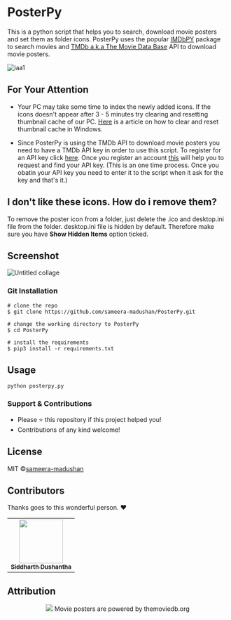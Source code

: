 # PosterPy

This is a python script that helps you to search, download movie posters and set them as folder icons. PosterPy uses the popular [IMDbPY](https://imdbpy.github.io/) package to search movies and [TMDb a.k.a The Movie Data Base](https://www.themoviedb.org/) API to download movie posters.

![iaa1](https://user-images.githubusercontent.com/55880211/80022395-a2b95700-84f9-11ea-8dca-d0f0eff217bd.gif)

## For Your Attention 

- Your PC may take some time to index the newly added icons. If the icons doesn't appear after 3 - 5 minutes try clearing and resetting thumbnail cache of our PC. [Here](https://www.sevenforums.com/tutorials/10797-thumbnail-cache-clear-reset.html) is a article on how to clear and reset thumbnail cache in Windows.

- Since PosterPy is using the TMDb API to download movie posters you need to have a TMDb API key in order to use this script. To register for an API key click [here](https://www.themoviedb.org/account/signup). Once you register an account [this](https://developers.themoviedb.org/3/getting-started/introduction) will help you to request and find your API key. (This is an one time process. Once you obatin your API key you need to enter it to the script when it ask for the key and that's it.)

## I don't like these icons. How do i remove them?

To remove the poster icon from a folder, just delete the .ico and desktop.ini file from the folder. desktop.ini file is hidden by default. Therefore make sure you have __Show Hidden Items__ option ticked. 

## Screenshot

![Untitled collage](https://user-images.githubusercontent.com/55880211/80029365-4f98d180-8504-11ea-84e3-f94a1fe64e09.png)

### Git Installation
```
# clone the repo
$ git clone https://github.com/sameera-madushan/PosterPy.git

# change the working directory to PosterPy
$ cd PosterPy

# install the requirements
$ pip3 install -r requirements.txt
```

## Usage

```
python posterpy.py
```

### Support & Contributions
- Please ⭐️ this repository if this project helped you!
- Contributions of any kind welcome!

## License
MIT ©[sameera-madushan](https://github.com/sameera-madushan)

## Contributors

Thanks goes to this wonderful person. :heart:

<table>
  <tr>
    <td align="center"><a href="https://github.com/sdushantha"><img src="https://avatars1.githubusercontent.com/u/27065646?s=400&u=d50283901a14e11d6d387b7af1019bdaf12d3f93&v=4" width="100px;" alt=""/><br /><sub><b>Siddharth Dushantha</b></sub></a></td>

</table>

## Attribution

<p align="center">
  <img src="https://user-images.githubusercontent.com/55880211/80030773-4a3c8680-8506-11ea-876c-31501affbf0c.jpg">
  Movie posters are powered by themoviedb.org
</p>

